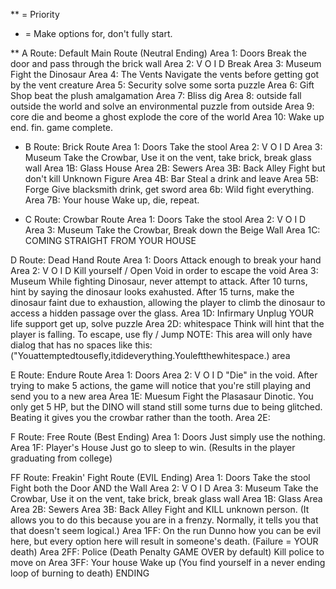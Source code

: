 ** = Priority
* = Make options for, don't fully start.

** A Route: Default Main Route (Neutral Ending)
  Area 1: Doors
    Break the door and pass through the brick wall
  Area 2: V O I D
    Break
  Area 3: Museum
    Fight the Dinosaur
  Area 4: The Vents
    Navigate the vents before getting got by the vent creature
  Area 5: Security
    solve some sorta puzzle
  Area 6: Gift Shop
    beat the plush amalgamation
  Area 7: Bliss
    dig
  Area 8: outside
    fall outside the world and solve an environmental puzzle from outside
  Area 9: core
    die and beome a ghost
    explode the core of the world
  Area 10: Wake up
    end. fin. game complete.

* B Route: Brick Route 
  Area 1: Doors
    Take the stool
  Area 2: V O I D
  Area 3: Museum
    Take the Crowbar, Use it on the vent, take brick, break glass wall
  Area 1B: Glass House
  Area 2B: Sewers
  Area 3B: Back Alley
    Fight but don't kill Unknown Figure
  Area 4B: Bar
    Steal a drink and leave
  Area 5B: Forge
    Give blacksmith drink, get sword
  area 6b: Wild
    fight everything.
  Area 7B: Your house
    Wake up, die, repeat.

* C Route: Crowbar Route
  Area 1: Doors
    Take the stool
  Area 2: V O I D
  Area 3: Museum
    Take the Crowbar, Break down the Beige Wall
  Area 1C: COMING STRAIGHT FROM YOUR HOUSE
    

D Route: Dead Hand Route
  Area 1: Doors
    Attack enough to break your hand
  Area 2: V O I D
    Kill yourself / Open Void in order to escape the void
  Area 3: Museum
    While fighting Dinosaur, never attempt to attack. After 10 turns, hint by saying the dinosaur looks exahusted. After 15 turns, make the dinosaur faint due to exhaustion, allowing the player to climb the dinosaur to access a hidden passage over the glass.
  Area 1D: Infirmary
    Unplug YOUR life support
    get up, solve puzzle
  Area 2D: whitespace
    Think will hint that the player is falling. To escape, use fly / Jump
    NOTE: This area will only have dialog that has no spaces like this: ("Youattemptedtousefly,itdideverything.Youleftthewhitespace.)
  area

E Route: Endure Route
  Area 1: Doors
  Area 2: V O I D
    "Die" in the void. After trying to make 5 actions, the game will notice that you're still playing and send you to a new area
  Area 1E: Muesum
    Fight the Plasasaur Dinotic. You only get 5 HP, but the DINO will stand still some turns due to being glitched.
    Beating it gives you the crowbar rather than the tooth.
  Area 2E: 

F Route: Free Route (Best Ending)
  Area 1: Doors
    Just simply use the nothing.
  Area 1F: Player's House
    Just go to sleep to win. (Results in the player graduating from college)

FF Route: Freakin' Fight Route (EVIL Ending)
  Area 1: Doors
    Take the stool
    Fight both the Door AND the Wall
  Area 2: V O I D
  Area 3: Museum
    Take the Crowbar, Use it on the vent, take brick, break glass wall
  Area 1B: Glass Area
  Area 2B: Sewers
  Area 3B: Back Alley
    Fight and KILL unknown person. (It allows you to do this because you are in a frenzy. Normally, it tells you that that doesn't seem logical.)
  Area 1FF: On the run
    Dunno how you can be evil here, but every option here will result in someone's death. (Failure = YOUR death)
  Area 2FF: Police
    (Death Penalty GAME OVER by default)
    Kill police to move on
  Area 3FF: Your house
    Wake up (You find yourself in a never ending loop of burning to death) ENDING

